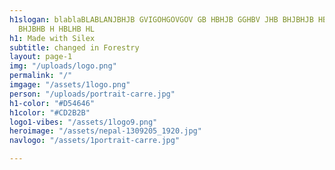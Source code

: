 ```yaml
---
h1slogan: blablaBLABLANJBHJB GVIGOHGOVGOV GB HBHJB GGHBV JHB BHJBHJB HBHJ BHJLBHJB
  BHJBHB H HBLHB HL
h1: Made with Silex
subtitle: changed in Forestry
layout: page-1
img: "/uploads/logo.png"
permalink: "/"
imgage: "/assets/1logo.png"
person: "/uploads/portrait-carre.jpg"
h1-color: "#D54646"
h1color: "#CD2B2B"
logo1-vibes: "/assets/1logo9.png"
heroimage: "/assets/nepal-1309205_1920.jpg"
navlogo: "/assets/1portrait-carre.jpg"

---
```

